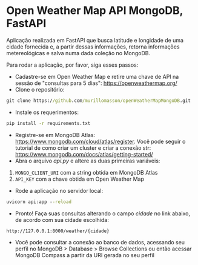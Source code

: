 # Open Weather Map API MongoDB, FastAPI
Aplicação realizada em FastAPI que busca latitude e longidade de uma cidade fornecida e, a partir dessas informações, retorna informações metereológicas e salva numa dada coleção no MongoDB.

Para rodar a aplicação, por favor, siga esses passos:

- Cadastre-se em Open Weather Map e retire uma chave de API na sessão de "consultas para 5 dias": https://openweathermap.org/
- Clone o repositório: 
```cmd
git clone https://github.com/murillomasson/openWeatherMapMongoDB.git
```
- Instale os requerimentos:
```cmd
pip install -r requirements.txt
```
- Registre-se em MongoDB Atlas: https://www.mongodb.com/cloud/atlas/register. Você pode seguir o tutorial de como criar um cluster e criar a conexão str: https://www.mongodb.com/docs/atlas/getting-started/
- Abra o arquivo _api.py_ e altere as duas primeiras variáveis:
1. `MONGO_CLIENT_URI` com a string obtida em MongoDB Atlas
2. `API_KEY` com a chave obtida em Open Weather Map
- Rode a aplicação no servidor local:
```cmd
uvicorn api:app --reload
```
- Pronto! Faça suas consultas alterando o campo _cidade_ no link abaixo, de acordo com sua cidade escolhida:
```cmd
http://127.0.0.1:8000/weather/{cidade}
```
- Você pode consultar a conexão ao banco de dados, acessando seu perfil no MongoDB > Database > Browse Collections ou então acessar MongoDB Compass a partir da URI gerada no seu perfil
